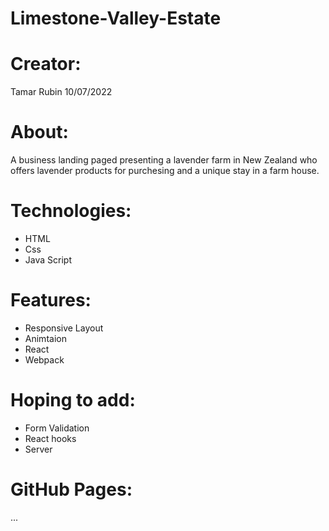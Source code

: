 # Limestone-Valley-Estate

# Creator:

Tamar Rubin 10/07/2022

# About:

A business landing paged presenting a lavender farm in New Zealand who offers lavender products for purchesing and a unique stay in a farm house.

# Technologies:

- HTML
- Css
- Java Script

# Features:

- Responsive Layout
- Animtaion
- React
- Webpack

# Hoping to add:

- Form Validation
- React hooks
- Server

# GitHub Pages:

...
